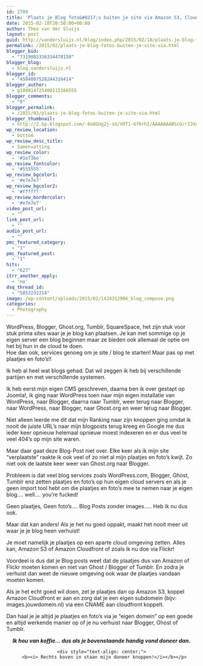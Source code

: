 ```yaml
---
id: 2709
title: 'Plaats je Blog foto&#8217;s buiten je site via Amazon S3, Cloudfront of Flickr'
date: 2015-02-18T20:58:00+00:00
author: Theo van der Sluijs
layout: post
guid: http://vandersluijs.nl/blog/index.php/2015/02/18/plaats-je-blog-fotos-buiten-je-site-via/
permalink: /2015/02/plaats-je-blog-fotos-buiten-je-site-via.html
blogger_bid:
  - "7319082336334478150"
blogger_blog:
  - blog.vandersluijs.nl
blogger_id:
  - "4584807528244316414"
blogger_author:
  - g104814725400115166555
blogger_comments:
  - "0"
blogger_permalink:
  - /2015/02/plaats-je-blog-fotos-buiten-je-site-via.html
blogger_thumbnail:
  - http://2.bp.blogspot.com/-8o8GUg2j-sU/VOT1-6f6rhI/AAAAAAABScU/rIJXoTrGIbE/s1600/1424312906_blog_compose.png
wp_review_location:
  - bottom
wp_review_desc_title:
  - Samenvatting
wp_review_color:
  - '#1e73be'
wp_review_fontcolor:
  - '#555555'
wp_review_bgcolor1:
  - '#e7e7e7'
wp_review_bgcolor2:
  - '#ffffff'
wp_review_bordercolor:
  - '#e7e7e7'
video_post_url:
  - ""
link_post_url:
  - ""
audio_post_url:
  - ""
pmc_featured_category:
  - "1"
pmc_featured_post:
  - "1"
hits:
  - "627"
itrr_another_apply:
  - 'no'
dsq_thread_id:
  - "5853232214"
image: /wp-content/uploads/2015/02/1424312906_blog_compose.png
categories:
  - Photography
---
```

<div class="separator" style="clear: both; text-align: left;">
  WordPress, Blogger, Ghost.org, Tumblr, SquareSpace, het zijn stuk voor stuk prima sites waar je je blog kan plaatsen. Je kan met sommige op je eigen server een blog beginnen maar ze bieden ook allemaal de optie om het bij hun in de cloud te doen.<br /> Hoe dan ook, services genoeg om je site / blog te starten! Maar pas op met plaatjes en foto&#8217;s!!<!--more--></p> 
  
  <p>
    Ik heb al heel wat blogs gehad. Dat wil zeggen ik heb bij verschillende partijen en met verschillende systemen.
  </p>
  
  <p>
    Ik heb eerst mijn eigen CMS geschreven, daarna ben ik over gestapt op Joomla!, ik ging naar WordPress toen naar mijn eigen installatie van WordPress, naar Blogger, daarna naar Tumblr, weer terug naar Blogger, naar WordPress, naar Blogger, naar Ghost.org en weer terug naar Blogger.
  </p>
  
  <p>
    Niet alleen leerde me dit dat mijn Ranking naar zijn knoppen ging omdat ik nooit de juiste URL&#8217;s naar mijn blogposts terug kreeg en Google me dus ieder keer opnieuw helemaal opnieuw moest indexeren en er dus veel te veel 404&#8217;s op mijn site waren.
  </p>
  
  <p>
    Maar daar gaat deze Blog-Post niet over. Elke keer als ik mijn site &#8220;verplaatste&#8221; raakte ik ook veel of zo niet al mijn plaatjes en foto&#8217;s kwijt. Zo niet ook de laatste keer weer van Ghost.org naar Blogger.
  </p>
  
  <p>
    Probleem is dat veel blog services zoals WordPress.com, Blogger, Ghost, Tumblr enz zetten plaatjes en foto&#8217;s op hun eigen cloud servers en als je geen import tool hebt om die plaatjes en foto&#8217;s mee te nemen naar je eigen blog&#8230;. well&#8230;. you&#8217;re fucked!
  </p>
  
  <p>
    Geen plaatjes, Geen foto&#8217;s&#8230;. Blog Posts zonder images&#8230;.. Heb ik nu dus ook.
  </p>
  
  <p>
    Maar dat kan anders! Als je het nu goed oppakt, maakt het nooit meer uit waar je je blog heen verhuist!
  </p>
  
  <p>
    Je moet namelijk je plaatjes op een aparte cloud omgeving zetten. Alles kan, Amazon S3 of Amazon Cloudfront of zoals ik nu doe via Flickr!
  </p>
  
  <p>
    Voordeel is dus dat je Blog posts weet dat de plaatjes dus van Amazon of Flickr moeten komen en niet van Ghost / Blogger of Tumblr. En zodra je verhuist dan weet de nieuwe omgeving ook waar de plaatjes vandaan moeten komen.
  </p>
  
  <p>
    Als je het echt goed wil doen, zet je plaatjes dan op Amazon S3, koppel Amazon Cloudfront er aan en zorg dat je een eigen subdomein (bijv: images.jouwdomein.nl) via een CNAME aan cloudfront koppelt.
  </p>
  
  <p>
    Dan haal je je altijd je plaatjes en foto&#8217;s via je &#8220;eigen domein&#8221; op een goede en altijd werkende manier op of je nu verhuist naar Blogger, Ghost of Tumblr.
  </p>
  
  <div style="text-align: center;">
    <b><i>Ik hou van koffie&#8230; dus als je bovenstaande handig vond doneer dan.</i></b></p> 
    
    <div style="text-align: center;">
      <b><i> Rechts boven in staan mijn doneer knoppen!</i></b></p>